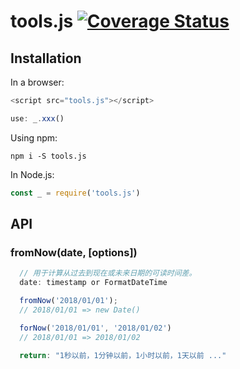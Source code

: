 # tools.js [![Coverage Status](https://coveralls.io/repos/github/liushuangbill/Utils.js/badge.svg)](https://coveralls.io/github/liushuangbill/Utils.js)

## Installation
In a browser:
```js
<script src="tools.js"></script>

use: _.xxx()
```

Using npm:
```npm
npm i -S tools.js
```

In Node.js:
```js
const _ = require('tools.js')
```

## API
### fromNow(date, [options])
```js
  // 用于计算从过去到现在或未来日期的可读时间差。
  date: timestamp or FormatDateTime

  fromNow('2018/01/01');
  // 2018/01/01 => new Date()

  forNow('2018/01/01', '2018/01/02')
  // 2018/01/01 => 2018/01/02

  return: "1秒以前，1分钟以前，1小时以前，1天以前 ..."
```